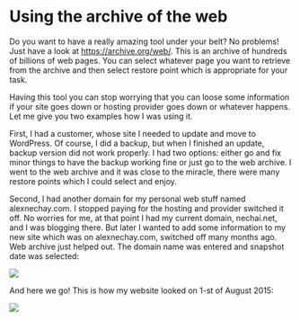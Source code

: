 # Using the archive of the web

Do you want to have a really amazing tool under your belt? No problems! Just have a look at https://archive.org/web/. This is an archive of hundreds of billions of web pages. You can select whatever page you want to retrieve from the archive and then select restore point which is appropriate for your task. 

Having this tool you can stop worrying that you can loose some information if your site goes down or hosting provider goes down or whatever happens. Let me give you two examples how I was using it. 

First, I had a customer, whose site I needed to update and move to WordPress. Of course, I did a backup, but when I finished an update, backup version did not work properly. I had two options: either go and fix minor things to have the backup working fine or just go to the web archive. I went to the web archive and it was close to the miracle, there were many restore points which I could select and enjoy.  

Second, I had another domain for my personal web stuff named alexnechay.com. I stopped paying for the hosting and provider switched it off. No worries for me, at that point I had my current domain, nechai.net, and I was blogging there. But later I wanted to add some information to my new site which was on alexnechay.com,  switched off many months ago. Web archive just helped out. The domain name was entered and snapshot date was selected:

![](http://puu.sh/p93JD/c984cf5b41.png)

And here we go! This is how my website looked on 1-st of August 2015:

![](http://puu.sh/p93Ol/b6c9bcd996.png)
